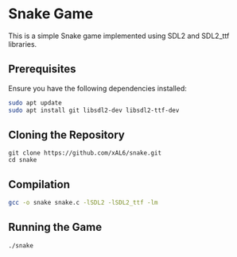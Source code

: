 # Snake Game

This is a simple Snake game implemented using SDL2 and SDL2_ttf libraries.

## Prerequisites

Ensure you have the following dependencies installed:

```bash
sudo apt update
sudo apt install git libsdl2-dev libsdl2-ttf-dev
```
## Cloning the Repository

```
git clone https://github.com/xAL6/snake.git
cd snake
```
## Compilation

```bash
gcc -o snake snake.c -lSDL2 -lSDL2_ttf -lm
```
## Running the Game

```bash
./snake
```
